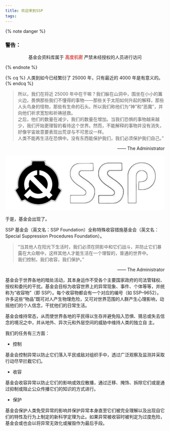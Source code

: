 ```yaml
---
title: 欢迎来到SSP
tags:
---
```


{% note danger %}

### 警告：

<p align="center"

基金会资料库属于
<font color=#d9534f>**高度机密**</font>
严禁未经授权的人员进行访问

</p>
{% endnote %}

{% cq %}
人类到如今已经繁衍了 25000 年，只有最近的 4000 年是有意义的。
{% endcq %}

> 所以，我们在将近 25000 年中在干嘛？我们躲在山洞中，围坐在小小的篝火边，畏惧那些我们不懂得的事物——那些关于太阳如何升起的解释，那些人头鸟身的怪物，那些有生命的石头。所以我们称他们为“神”和“恶魔”，并向他们祈求宽恕和祈祷拯救。\
> 之后，他们的数量在减少，我们的数量在增加。当我们恐惧的事物越来越少，我们开始更理智的看待这个世界。然而，不能解释的事物并没有消失，好像宇宙故意要表现出荒谬与不可思议一样。\
> 人类不能再生活在恐惧中。没有东西能保护我们，我们必须保护我们自己。”

<p align="right">—— The Administrator</p>

![](../images/ssp.png)

于是，基金会出现了。

SSP 基金会（英文名：SSP Foundation）全称特殊收容措施基金会（英文名：Special Suppression Procedures Foundation）。

> “当其他人在阳光下生活时，我们必须在阴影中和它们战斗，并防止它们暴露在大众眼中，这样其他人才能生活在一个理智的，普通的世界中。\
> 我们控制，我们收容，我们保护。”

<p align="right">—— The Administrator</p>

基金会于世界各地的暗处活动，其本身运作不受各个主要国家政府的司法管辖权、授权和委托的干扰。基金会目标为收容世界上的异常现象、事件、个体等等，并统称为“收容物”（即 SSP）。每个收容物都会有一个对应的编号（如 SSP–9652）。许多这些“物品”既可对人产生物理危险，又可对世界范围的人群产生心理影响，动摇他们的个人信念，干扰他们的日常生活。

基金会维持常态，从而使世界各地的平民得以生存并避免陷入恐惧、猜忌或失去信念的境况之中，并从地外、异次元和外层空间的威胁中维持人类的独立自
主。

我们的任务有三方面：

-   控制

基金会控制异常以防止它们落入平民或敌对组织手中，透过广泛观察及监测并采取行动尽早拦截它们。

-   收容

基金会收容异常以防止它们的影响或效应散播，通过迁移、掩饰、拆除它们或是通过抑制或阻止公众传播它们的知识的方式进行。

-   保护

基金会保护人类免受异常的影响并保护异常本身直至它们被完全理解以及出现自它们的特性及行为上制定的新科学定理为止。如果异常被收容时被判定为过度危险，基金会或也会以将异常无效化或摧毁作为最后手段。
